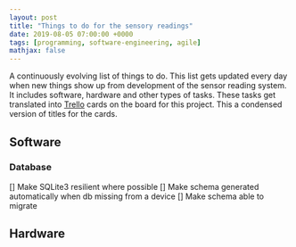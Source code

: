 ```yaml
---
layout: post
title: "Things to do for the sensory readings"
date: 2019-08-05 07:00:00 +0000
tags: [programming, software-engineering, agile]
mathjax: false
---
```


A continuously evolving list of things to do. This list gets updated every day when new things show up from development of the sensor reading system. It includes software, hardware and other types of tasks. These tasks get translated into [Trello](https://www.trello.com) cards on the board for this project. This a condensed version of titles for the cards.

## Software

### Database

[] Make SQLite3 resilient where possible
[] Make schema generated automatically when db missing from a device
[] Make schema able to migrate

## Hardware

